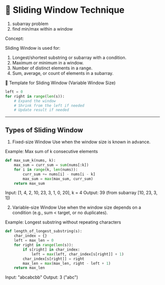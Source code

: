 # 🧠 Sliding Window Technique

1) subarray problem
2) find min/max within a window

Concept:

Sliding Window is used for:
1) Longest/shortest substring or subarray with a condition.
2) Maximum or minimum in a window.
3) Number of distinct elements in a range.
4) Sum, average, or count of elements in a subarray.

🔧 Template for Sliding Window (Variable Window Size)
```python
left = 0
for right in range(len(s)):
    # Expand the window
    # Shrink from the left if needed
    # Update result if needed
```
---

## Types of Sliding Window

1. Fixed-size Window
Use when the window size is known in advance.

Example: Max sum of k consecutive elements
```python
def max_sum_k(nums, k):
    max_sum = curr_sum = sum(nums[:k])
    for i in range(k, len(nums)):
        curr_sum += nums[i] - nums[i - k]
        max_sum = max(max_sum, curr_sum)
    return max_sum
```
Input: [1, 4, 2, 10, 23, 3, 1, 0, 20], k = 4
Output: 39 (from subarray [10, 23, 3, 1])

2. Variable-size Window
Use when the window size depends on a condition (e.g., sum < target, or no duplicates).

Example: Longest substring without repeating characters
```python
def length_of_longest_substring(s):
    char_index = {}
    left = max_len = 0
    for right in range(len(s)):
        if s[right] in char_index:
            left = max(left, char_index[s[right]] + 1)
        char_index[s[right]] = right
        max_len = max(max_len, right - left + 1)
    return max_len
```
Input: "abcabcbb"
Output: 3 ("abc")


